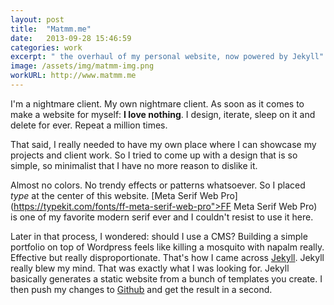 ```yaml
---
layout: post
title:  "Matmm.me"
date:   2013-09-28 15:46:59
categories: work
excerpt: " the overhaul of my personal website, now powered by Jekyll"
image: /assets/img/matmm-img.png
workURL: http://www.matmm.me
---
```


I'm a nightmare client. My own nightmare client. As soon as it comes to make a website for myself: **I love nothing**. I design, iterate, sleep on it and delete for ever. Repeat a million times. 

That said, I really needed to have my own place where I can showcase my projects and client work. So I tried to come up with a design that is so simple, so minimalist that I have no more reason to dislike it. 

Almost no colors. No trendy effects or patterns whatsoever. So I placed *type* at the center of this website. [Meta Serif Web Pro](https://typekit.com/fonts/ff-meta-serif-web-pro">FF Meta Serif Web Pro) is one of my favorite modern serif ever and I couldn't resist to use it here. 

Later in that process, I wondered: should I use a CMS? Building a simple portfolio on top of Wordpress feels like killing a mosquito with napalm really. Effective but really disproportionate. That's how I came across [Jekyll](http://www.jekyllrb.com). Jekyll really blew my mind. That was exactly what I was looking for. Jekyll basically generates a static website from a bunch of templates you create. I then push my changes to [Github](www.github.com) and get the result in a second. 